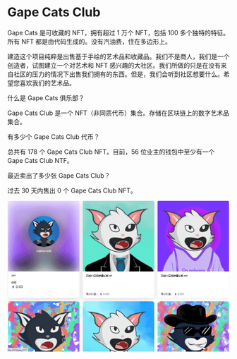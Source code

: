 # Gape Cats Club

Gape Cats 是可收藏的 NFT，拥有超过 1 万个 NFT，包括 100 多个独特的特征。所有 NFT 都是由代码生成的。没有汽油费，住在多边形上。

建造这个项目纯粹是出售基于手绘的艺术品和收藏品。我们不是商人，我们是一个创造者，试图建立一个对艺术和 NFT 感兴趣的大社区。我们所做的只是在没有来自社区的压力的情况下出售我们拥有的东西。但是，我们会听到社区想要什么。希望您喜欢我们的艺术品。

什么是 Gape Cats 俱乐部？

Gape Cats Club 是一个 NFT（非同质代币）集合。存储在区块链上的数字艺术品集合。

有多少个 Gape Cats Club 代币？

总共有 178 个 Gape Cats Club NFT。目前，56 位业主的钱包中至少有一个 Gape Cats Club NTF。

最近卖出了多少张 Gape Cats Club？

过去 30 天内售出 0 个 Gape Cats Club NFT。

![nft](4d821deb-71c8-4576-9362-94772f2464c2_.png)
